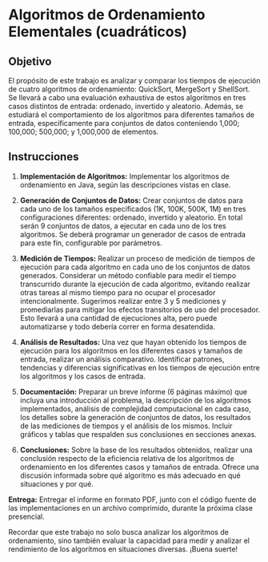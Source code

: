 # Algoritmos de Ordenamiento Elementales (cuadráticos)

## Objetivo
El propósito de este trabajo es analizar y comparar los tiempos de ejecución de cuatro algoritmos de ordenamiento: QuickSort, MergeSort y ShellSort. Se llevará a cabo una evaluación exhaustiva de estos algoritmos en tres casos distintos de entrada: ordenado, invertido y aleatorio.
Además, se estudiará el comportamiento de los algoritmos para diferentes tamaños de entrada, específicamente para conjuntos de datos conteniendo 1,000; 100,000; 500,000; y 1,000,000 de elementos.

## Instrucciones

1. **Implementación de Algoritmos:** Implementar los algoritmos de ordenamiento en Java, según las descripciones vistas en clase.

1. **Generación de Conjuntos de Datos:** Crear conjuntos de datos para cada uno de los tamaños especificados (1K, 100K, 500K, 1M) en tres configuraciones diferentes: ordenado, invertido y aleatorio. En total serán 9 conjuntos de datos, a ejecutar en cada uno de los tres algoritmos.
   Se deberá programar un generador de casos de entrada para este fin, configurable por parámetros.
2. **Medición de Tiempos:** Realizar un proceso de medición de tiempos de ejecución para cada algoritmo en cada uno de los conjuntos de datos generados. Considerar un método confiable para medir el tiempo transcurrido durante la ejecución de cada algoritmo, evitando realizar otras tareas al mismo tiempo para no ocupar el procesador intencionalmente.
   Sugerimos realizar entre 3 y 5 mediciones y promediarlas para mitigar los efectos transitorios de uso del procesador. Esto llevará a una cantidad de ejecuciones alta, pero puede automatizarse y todo debería correr en forma desatendida.
3. **Análisis de Resultados:** Una vez que hayan obtenido los tiempos de ejecución para los algoritmos en los diferentes casos y tamaños de entrada, realizar un análisis comparativo. Identificar patrones, tendencias y diferencias significativas en los tiempos de ejecución entre los algoritmos y los casos de entrada.
4. **Documentación:** Preparar un breve informe (6 páginas máximo) que incluya una introducción al problema, la descripción de los algoritmos implementados, análisis de complejidad computacional en cada caso, los detalles sobre la generación de conjuntos de datos, los resultados de las mediciones de tiempos y el análisis de los mismos. Incluir gráficos y tablas que respalden sus conclusiones en secciones anexas.
5. **Conclusiones:** Sobre la base de los resultados obtenidos, realizar una conclusión respecto de la eficiencia relativa de los algoritmos de ordenamiento en los diferentes casos y tamaños de entrada. Ofrece una discusión informada sobre qué algoritmo es más adecuado en qué situaciones y por qué.

**Entrega:** Entregar el informe en formato PDF, junto con el código fuente de las implementaciones en un archivo comprimido, durante la próxima clase presencial.

Recordar que este trabajo no solo busca analizar los algoritmos de ordenamiento, sino también evaluar la capacidad para medir y analizar el rendimiento de los algoritmos en situaciones diversas. ¡Buena suerte!
